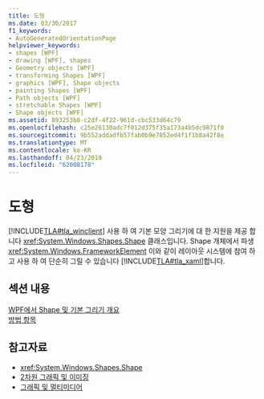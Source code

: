 ```yaml
---
title: 도형
ms.date: 03/30/2017
f1_keywords:
- AutoGeneratedOrientationPage
helpviewer_keywords:
- shapes [WPF]
- drawing [WPF], shapes
- Geometry objects [WPF]
- transforming Shapes [WPF]
- graphics [WPF], Shape objects
- painting Shapes [WPF]
- Path objects [WPF]
- stretchable Shapes [WPF]
- Shape objects [WPF]
ms.assetid: 893253b8-c2df-4f22-961d-cbc533d64c79
ms.openlocfilehash: c25e26130adc7f012d375f35a173a4b5dc9871f0
ms.sourcegitcommit: 9b552addadfb57fab0b9e7852ed4f1f1b8a42f8e
ms.translationtype: MT
ms.contentlocale: ko-KR
ms.lasthandoff: 04/23/2019
ms.locfileid: "62008178"
---
```

# <a name="shapes"></a>도형
[!INCLUDE[TLA#tla_winclient](../../../../includes/tlasharptla-winclient-md.md)] 사용 하 여 기본 모양 그리기에 대 한 지원을 제공 합니다 <xref:System.Windows.Shapes.Shape> 클래스입니다. Shape 개체에서 파생 <xref:System.Windows.FrameworkElement> 이와 같이 레이아웃 시스템에 참여 하 고 사용 하 여 단순히 그릴 수 있습니다 [!INCLUDE[TLA#tla_xaml](../../../../includes/tlasharptla-xaml-md.md)]합니다.  
  
## <a name="in-this-section"></a>섹션 내용  
 [WPF에서 Shape 및 기본 그리기 개요](shapes-and-basic-drawing-in-wpf-overview.md)  
 [방법 항목](shapes-how-to-topics.md)  
  
## <a name="see-also"></a>참고자료

- <xref:System.Windows.Shapes.Shape>
- [2차원 그래픽 및 이미징](../advanced/optimizing-performance-2d-graphics-and-imaging.md)
- [그래픽 및 멀티미디어](index.md)
